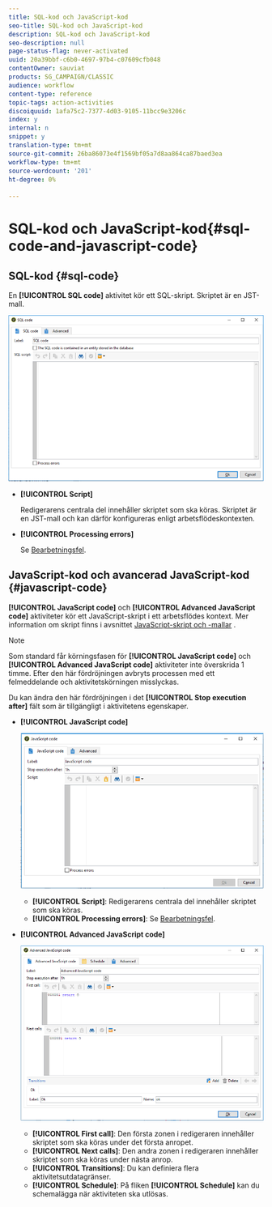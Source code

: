 ```yaml
---
title: SQL-kod och JavaScript-kod
seo-title: SQL-kod och JavaScript-kod
description: SQL-kod och JavaScript-kod
seo-description: null
page-status-flag: never-activated
uuid: 20a39bbf-c6b0-4697-97b4-c07609cfb048
contentOwner: sauviat
products: SG_CAMPAIGN/CLASSIC
audience: workflow
content-type: reference
topic-tags: action-activities
discoiquuid: 1afa75c2-7377-4d03-9105-11bcc9e3206c
index: y
internal: n
snippet: y
translation-type: tm+mt
source-git-commit: 26ba86073e4f1569bf05a7d8aa864ca87baed3ea
workflow-type: tm+mt
source-wordcount: '201'
ht-degree: 0%

---
```



# SQL-kod och JavaScript-kod{#sql-code-and-javascript-code}

## SQL-kod {#sql-code}

En **[!UICONTROL SQL code]** aktivitet kör ett SQL-skript. Skriptet är en JST-mall.

![](assets/sql_code.png)

* **[!UICONTROL Script]**

   Redigerarens centrala del innehåller skriptet som ska köras. Skriptet är en JST-mall och kan därför konfigureras enligt arbetsflödeskontexten.

* **[!UICONTROL Processing errors]**

   Se [Bearbetningsfel](../../workflow/using/monitoring-workflow-execution.md#processing-errors).

## JavaScript-kod och avancerad JavaScript-kod {#javascript-code}

**[!UICONTROL JavaScript code]** och **[!UICONTROL Advanced JavaScript code]** aktiviteter kör ett JavaScript-skript i ett arbetsflödes kontext. Mer information om skript finns i avsnittet [JavaScript-skript och -mallar](../../workflow/using/javascript-scripts-and-templates.md) .

>[!NOTE]
>
>Som standard får körningsfasen för **[!UICONTROL JavaScript code]** och **[!UICONTROL Advanced JavaScript code]** aktiviteter inte överskrida 1 timme. Efter den här fördröjningen avbryts processen med ett felmeddelande och aktivitetskörningen misslyckas.
>
>Du kan ändra den här fördröjningen i det **[!UICONTROL Stop execution after]** fält som är tillgängligt i aktivitetens egenskaper.

* **[!UICONTROL JavaScript code]**

   ![](assets/javascript_code.png)

   * **[!UICONTROL Script]**: Redigerarens centrala del innehåller skriptet som ska köras.
   * **[!UICONTROL Processing errors]**: Se [Bearbetningsfel](../../workflow/using/monitoring-workflow-execution.md#processing-errors).

* **[!UICONTROL Advanced JavaScript code]**

   ![](assets/advanced_javascript_code.png)

   * **[!UICONTROL First call]**: Den första zonen i redigeraren innehåller skriptet som ska köras under det första anropet.
   * **[!UICONTROL Next calls]**: Den andra zonen i redigeraren innehåller skriptet som ska köras under nästa anrop.
   * **[!UICONTROL Transitions]**: Du kan definiera flera aktivitetsutdatagränser.
   * **[!UICONTROL Schedule]**: På fliken **[!UICONTROL Schedule]** kan du schemalägga när aktiviteten ska utlösas.

